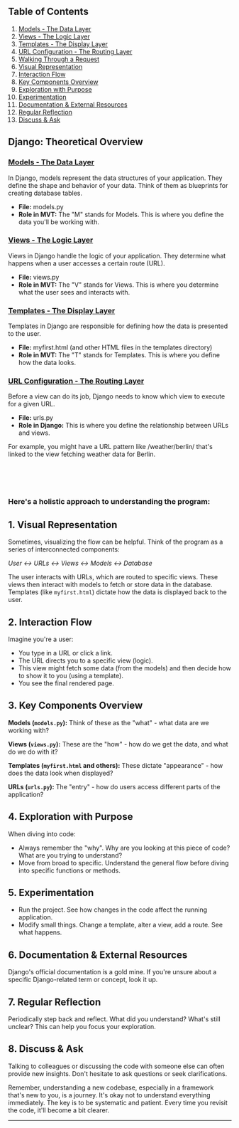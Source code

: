 
## Table of Contents
1. [Models - The Data Layer](#models---the-data-layer)
2. [Views - The Logic Layer](#views---the-logic-layer)
3. [Templates - The Display Layer](#templates---the-display-layer)
4. [URL Configuration - The Routing Layer](#url-configuration---the-routing-layer)
5. [Walking Through a Request](#walking-through-a-request)
6. [Visual Representation](#visual-representation)
7. [Interaction Flow](#interaction-flow)
8. [Key Components Overview](#key-components-overview)
9. [Exploration with Purpose](#exploration-with-purpose)
10. [Experimentation](#experimentation)
11. [Documentation & External Resources](#documentation--external-resources)
12. [Regular Reflection](#regular-reflection)
13. [Discuss & Ask](#discuss--ask)

## Django: Theoretical Overview 

### [Models - The Data Layer](#models---the-data-layer)
In Django, models represent the data structures of your application. They define the shape and behavior of your data. Think of them as blueprints for creating database tables.

- **File:** models.py
- **Role in MVT:** The "M" stands for Models. This is where you define the data you'll be working with.

### [Views - The Logic Layer](#views---the-logic-layer)
Views in Django handle the logic of your application. They determine what happens when a user accesses a certain route (URL).

- **File:** views.py
- **Role in MVT:** The "V" stands for Views. This is where you determine what the user sees and interacts with.

### [Templates - The Display Layer](#templates---the-display-layer)
Templates in Django are responsible for defining how the data is presented to the user.

- **File:** myfirst.html (and other HTML files in the templates directory)
- **Role in MVT:** The "T" stands for Templates. This is where you define how the data looks.

### [URL Configuration - The Routing Layer](#url-configuration---the-routing-layer)
Before a view can do its job, Django needs to know which view to execute for a given URL.

- **File:** urls.py
- **Role in Django:** This is where you define the relationship between URLs and views.

For example, you might have a URL pattern like /weather/berlin/ that's linked to the view fetching weather data for Berlin.

<br/>
<br/>
<br/>

### Here's a holistic approach to understanding the program:

## 1. Visual Representation

Sometimes, visualizing the flow can be helpful. Think of the program as a series of interconnected components:

_User <-> URLs <-> Views <-> Models <-> Database_

The user interacts with URLs, which are routed to specific views. These views then interact with models to fetch or store data in the database. Templates (like `myfirst.html`) dictate how the data is displayed back to the user.

## 2. Interaction Flow

Imagine you're a user:

- You type in a URL or click a link.
- The URL directs you to a specific view (logic).
- This view might fetch some data (from the models) and then decide how to show it to you (using a template).
- You see the final rendered page.

## 3. Key Components Overview

**Models (`models.py`):** Think of these as the "what" - what data are we working with?

**Views (`views.py`):** These are the "how" - how do we get the data, and what do we do with it?

**Templates (`myfirst.html` and others):** These dictate "appearance" - how does the data look when displayed?

**URLs (`urls.py`):** The "entry" - how do users access different parts of the application?

## 4. Exploration with Purpose

When diving into code:

- Always remember the "why". Why are you looking at this piece of code? What are you trying to understand?
- Move from broad to specific. Understand the general flow before diving into specific functions or methods.

## 5. Experimentation

- Run the project. See how changes in the code affect the running application.
- Modify small things. Change a template, alter a view, add a route. See what happens.

## 6. Documentation & External Resources

Django's official documentation is a gold mine. If you're unsure about a specific Django-related term or concept, look it up.

## 7. Regular Reflection

Periodically step back and reflect. What did you understand? What's still unclear? This can help you focus your exploration.

## 8. Discuss & Ask

Talking to colleagues or discussing the code with someone else can often provide new insights. Don't hesitate to ask questions or seek clarifications.

Remember, understanding a new codebase, especially in a framework that's new to you, is a journey. It's okay not to understand everything immediately. The key is to be systematic and patient. Every time you revisit the code, it'll become a bit clearer.


---
